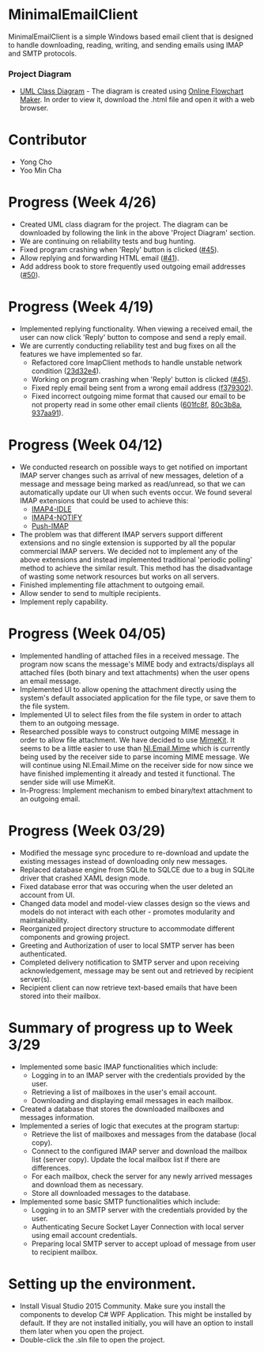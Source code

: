 # MinimalEmailClient
MinimalEmailClient is a simple Windows based email client that is designed to handle downloading, reading, writing, and sending emails using IMAP and SMTP protocols.
### Project Diagram
- [UML Class Diagram][UML Diagram] - The diagram is created using [Online Flowchart Maker](http://draw.io). In order to view it, download the .html file and open it with a web browser.

# Contributor
- Yong Cho
- Yoo Min Cha

# Progress (Week 4/26)
- Created UML class diagram for the project. The diagram can be downloaded by following the link in the above 'Project Diagram' section.
- We are continuing on reliability tests and bug hunting.
- Fixed program crashing when 'Reply' button is clicked ([#45](//github.com/uml-dc2-2016-spring/dc16-MEClient/issues/45)).
- Allow replying and forwarding HTML email ([#41](//github.com/uml-dc2-2016-spring/dc16-MEClient/issues/41)).
- Add address book to store frequently used outgoing email addresses ([#50](//github.com/uml-dc2-2016-spring/dc16-MEClient/issues/50)).

# Progress (Week 4/19)
- Implemented replying functionality. When viewing a received email, the user can now click 'Reply' button to compose and send a reply email.
- We are currently conducting reliability test and bug fixes on all the features we have implemented so far.
    - Refactored core ImapClient methods to handle unstable network condition ([23d32e4](//github.com/uml-dc2-2016-spring/dc16-MEClient/commit/23d32e485112d57b303066a722569963610b33f6)).
    - Working on program crashing when 'Reply' button is clicked ([#45](//github.com/uml-dc2-2016-spring/dc16-MEClient/issues/45)).
    - Fixed reply email being sent from a wrong email address ([f379302](//github.com/uml-dc2-2016-spring/dc16-MEClient/commit/f379302aee74731c23683ceb80255d8c1ca0513f)).
    - Fixed incorrect outgoing mime format that caused our email to be not property read in some other email clients ([601fc8f](//github.com/uml-dc2-2016-spring/dc16-MEClient/commit/601fc8f47ef27650eb6cb5e68eceb497ab0d133b), [80c3b8a](//github.com/uml-dc2-2016-spring/dc16-MEClient/commit/80c3b8a5d5ea35c01b96fd3de220f0c61355e56b), [937aa91](//github.com/uml-dc2-2016-spring/dc16-MEClient/commit/937aa91b4ced79d39f802a4edf8468c871c78b2b)).

# Progress (Week 04/12)
- We conducted research on possible ways to get notified on important IMAP server changes such as arrival of new messages, deletion of a message and message being marked as read/unread, so that we can automatically update our UI when such events occur. We found several IMAP extensions that could be used to achieve this:
    - [IMAP4-IDLE](https://tools.ietf.org/html/rfc2177)
    - [IMAP4-NOTIFY](https://tools.ietf.org/html/rfc5465)
    - [Push-IMAP](https://en.wikipedia.org/wiki/Push-IMAP)
- The problem was that different IMAP servers support different extensions and no single extension is supported by all the popular commercial IMAP servers. We decided not to implement any of the above extensions and instead implemented traditional 'periodic polling' method to achieve the similar result. This method has the disadvantage of wasting some network resources but works on all servers.
- Finished implementing file attachment to outgoing email.
- Allow sender to send to multiple recipients.
- Implement reply capability.

# Progress (Week 04/05)
- Implemented handling of attached files in a received message. The program now scans the message's MIME body and extracts/displays all attached files (both binary and text attachments) when the user opens an email message. 
- Implemented UI to allow opening the attachment directly using the system's default associated application for the file type, or save them to the file system.
- Implemented UI to select files from the file system in order to attach them to an outgoing message.
- Researched possible ways to construct outgoing MIME message in order to allow file attachment. We have decided to use [MimeKit](https://github.com/jstedfast/MimeKit). It seems to be a little easier to use than [NI.Email.Mime](http://nugetmusthaves.com/Package/NI.Email.Mime) which is currently being used by the receiver side to parse incoming MIME message. We will continue using NI.Email.Mime on the receiver side for now since we have finished implementing it already and tested it functional. The sender side will use MimeKit.
- In-Progress: Implement mechanism to embed binary/text attachment to an outgoing email.

# Progress (Week 03/29)
- Modified the message sync procedure to re-download and update the existing messages instead of downloading only new messages.
- Replaced database engine from SQLite to SQLCE due to a bug in SQLite driver that crashed XAML design mode.
- Fixed database error that was occuring when the user deleted an account from UI.
- Changed data model and model-view classes design so the views and models do not interact with each other - promotes modularity and maintainability.
- Reorganized project directory structure to accommodate different components and growing project.
- Greeting and Authorization of user to local SMTP server has been authenticated.
- Completed delivery notification to SMTP server and upon receiving acknowledgement, message may be sent out and retrieved by recipient server(s).
- Recipient client can now retrieve text-based emails that have been stored into their mailbox.

# Summary of progress up to Week 3/29
- Implemented some basic IMAP functionalities which include:
    * Logging in to an IMAP server with the credentials provided by the user.
    * Retrieving a list of mailboxes in the user's email account.
    * Downloading and displaying email messages in each mailbox.
- Created a database that stores the downloaded mailboxes and messages information.
- Implemented a series of logic that executes at the program startup:
    * Retrieve the list of mailboxes and messages from the database (local copy).
    * Connect to the configured IMAP server and download the mailbox list (server copy). Update the local mailbox list if there are differences.
    * For each mailbox, check the server for any newly arrived messages and download them as necessary.
    * Store all downloaded messages to the database.
- Implemented some basic SMTP functionalities which include:
    * Logging in to an SMTP server with the credentials provided by the user.
    * Authenticating Secure Socket Layer Connection with local server using email account credentials.
    * Preparing local SMTP server to accept upload of message from user to recipient mailbox.

# Setting up the environment.
- Install Visual Studio 2015 Community. Make sure you install the components to develop C# WPF Application. This might be installed by default. If they are not installed initially, you will have an option to install them later when you open the project.
- Double-click the .sln file to open the project.

<!-- Links -->
[UML Diagram]: https://www.dropbox.com/s/3sths8xy0ag7rki/MEClient.html?dl=1
